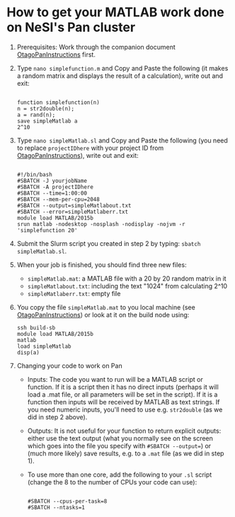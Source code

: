 # How to get your MATLAB work done on NeSI's Pan cluster

1.  Prerequisites: Work through the companion document [OtagoPanInstructions](https://rawgit.com/dannybaillie/NeSI/master/OtagoPanInstructions.html) first.
2.  Type `nano simplefunction.m` and Copy and Paste the following (it makes a random matrix and displays the result of a calculation), write out and exit:

    ```

    function simplefunction(n)
    n = str2double(n);
    a = rand(n);
    save simpleMatlab a
    2^10

    ```

3.  Type `nano simpleMatlab.sl` and Copy and Paste the following (you need to replace `projectIDhere` with your project ID from [OtagoPanInstructions](https://rawgit.com/dannybaillie/NeSI/master/OtagoPanInstructions.html)), write out and exit:

    ```

    #!/bin/bash
    #SBATCH -J yourjobName
    #SBATCH -A projectIDhere
    #SBATCH --time=1:00:00
    #SBATCH --mem-per-cpu=2048
    #SBATCH --output=simpleMatlabout.txt
    #SBATCH --error=simpleMatlaberr.txt
    module load MATLAB/2015b
    srun matlab -nodesktop -nosplash -nodisplay -nojvm -r 'simplefunction 20'

    ```

4.  Submit the Slurm script you created in step 2 by typing: `sbatch simpleMatlab.sl`.
5.  When your job is finished, you should find three new files:
    *   `simpleMatlab.mat`: a MATLAB file with a 20 by 20 random matrix in it
    *   `simpleMatlabout.txt`: including the text "1024" from calculating 2^10
    *   `simpleMatlaberr.txt`: empty file
6.  You copy the file `simpleMatlab.mat` to you local machine (see [OtagoPanInstructions](https://rawgit.com/dannybaillie/NeSI/master/OtagoPanInstructions.html)) or look at it on the build node using:

    ```
    ssh build-sb 
    module load MATLAB/2015b
    matlab
    load simpleMatlab
    disp(a)

    ```

7.  Changing your code to work on Pan
    *   Inputs: The code you want to run will be a MATLAB script or function. If it is a script then it has no direct inputs (perhaps it will load a .mat file, or all parameters will be set in the script). If it is a function then inputs will be received by MATLAB as text strings. If you need numeric inputs, you'll need to use e.g. `str2double` (as we did in step 2 above).
    *   Outputs: It is not useful for your function to return explicit outputs: either use the text output (what you normally see on the screen which goes into the file you specify with `#SBATCH --output=`) or (much more likely) save results, e.g. to a `.mat` file (as we did in step 1).
    *   To use more than one core, add the following to your `.sl` script (change the 8 to the number of CPUs your code can use):

        ```

        #SBATCH --cpus-per-task=8
        #SBATCH --ntasks=1

        ```
